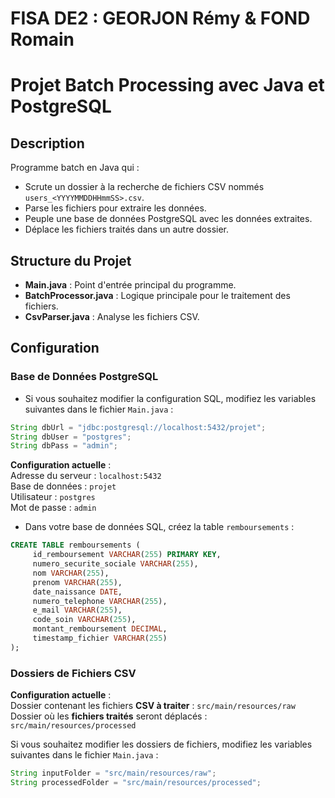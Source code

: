 # FISA DE2 : GEORJON Rémy & FOND Romain

# Projet Batch Processing avec Java et PostgreSQL

## Description

Programme batch en Java qui :
- Scrute un dossier à la recherche de fichiers CSV nommés `users_<YYYYMMDDHHmmSS>.csv`.
- Parse les fichiers pour extraire les données.
- Peuple une base de données PostgreSQL avec les données extraites.
- Déplace les fichiers traités dans un autre dossier.

## Structure du Projet

- **Main.java** : Point d'entrée principal du programme.
- **BatchProcessor.java** : Logique principale pour le traitement des fichiers.
- **CsvParser.java** : Analyse les fichiers CSV.

## Configuration

### Base de Données PostgreSQL

- Si vous souhaitez modifier la configuration SQL, modifiez les variables suivantes dans le fichier `Main.java` :
```java
String dbUrl = "jdbc:postgresql://localhost:5432/projet";
String dbUser = "postgres";
String dbPass = "admin";
```

**Configuration actuelle** :  
Adresse du serveur : `localhost:5432`  
Base de données : `projet`  
Utilisateur : `postgres`  
Mot de passe : `admin`

- Dans votre base de données SQL, créez la table `remboursements` :
```sql
CREATE TABLE remboursements (
     id_remboursement VARCHAR(255) PRIMARY KEY,
     numero_securite_sociale VARCHAR(255),
     nom VARCHAR(255),
     prenom VARCHAR(255),
     date_naissance DATE,
     numero_telephone VARCHAR(255),
     e_mail VARCHAR(255),
     code_soin VARCHAR(255),
     montant_remboursement DECIMAL,
     timestamp_fichier VARCHAR(255)
);
```
### Dossiers de Fichiers CSV
**Configuration actuelle** :  
Dossier contenant les fichiers **CSV à traiter** : `src/main/resources/raw`  
Dossier où les **fichiers traités** seront déplacés : `src/main/resources/processed`

Si vous souhaitez modifier les dossiers de fichiers, modifiez les variables suivantes dans le fichier `Main.java` :
```java
String inputFolder = "src/main/resources/raw";
String processedFolder = "src/main/resources/processed";
```